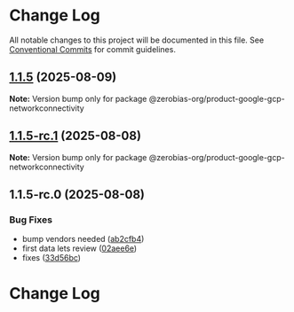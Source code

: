 # Change Log

All notable changes to this project will be documented in this file.
See [Conventional Commits](https://conventionalcommits.org) for commit guidelines.

## [1.1.5](https://github.com/zerobias-org/product/compare/@zerobias-org/product-google-gcp-networkconnectivity@1.1.5-rc.1...@zerobias-org/product-google-gcp-networkconnectivity@1.1.5) (2025-08-09)

**Note:** Version bump only for package @zerobias-org/product-google-gcp-networkconnectivity





## [1.1.5-rc.1](https://github.com/zerobias-org/product/compare/@zerobias-org/product-google-gcp-networkconnectivity@1.1.5-rc.0...@zerobias-org/product-google-gcp-networkconnectivity@1.1.5-rc.1) (2025-08-08)

**Note:** Version bump only for package @zerobias-org/product-google-gcp-networkconnectivity





## 1.1.5-rc.0 (2025-08-08)


### Bug Fixes

* bump vendors needed ([ab2cfb4](https://github.com/zerobias-org/product/commit/ab2cfb4a9cf2e3008e08b068f98011fec096c932))
* first data lets review ([02aee6e](https://github.com/zerobias-org/product/commit/02aee6e8c4f11675de7c63a00f4c8254a67a4dd7))
* fixes ([33d56bc](https://github.com/zerobias-org/product/commit/33d56bcaedf3fa5e3939a33c0fb57eda53539d05))





# Change Log
